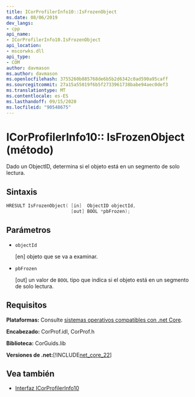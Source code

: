 ```yaml
---
title: ICorProfilerInfo10::IsFrozenObject
ms.date: 08/06/2019
dev_langs:
- cpp
api_name:
- ICorProfilerInfo10.IsFrozenObject
api_location:
- mscorwks.dll
api_type:
- COM
author: davmason
ms.author: davmason
ms.openlocfilehash: 3755260b885768de6b5b2d6342c0ad590a95caff
ms.sourcegitcommit: 27a15a55019f6b5f2733961738babe94aec0def3
ms.translationtype: MT
ms.contentlocale: es-ES
ms.lasthandoff: 09/15/2020
ms.locfileid: "90548675"
---
```

# <a name="icorprofilerinfo10isfrozenobject-method"></a>ICorProfilerInfo10:: IsFrozenObject (método)

Dado un ObjectID, determina si el objeto está en un segmento de solo lectura.

## <a name="syntax"></a>Sintaxis

```cpp
HRESULT IsFrozenObject( [in]  ObjectID objectId,
                        [out] BOOL *pbFrozen);
```

## <a name="parameters"></a>Parámetros

- `objectId`

  \[en] objeto que se va a examinar.

- `pbFrozen`

  \[out] un valor de `BOOL` tipo que indica si el objeto está en un segmento de solo lectura.

## <a name="requirements"></a>Requisitos

**Plataformas:** Consulte [sistemas operativos compatibles con .net Core](../../../core/install/windows.md?pivots=os-windows).

**Encabezado:** CorProf.idl, CorProf.h

**Biblioteca:** CorGuids.lib

**Versiones de .net:**[!INCLUDE[net_core_22](../../../../includes/net-core-30-md.md)]

## <a name="see-also"></a>Vea también

- [Interfaz ICorProfilerInfo10](icorprofilerinfo10-interface.md)
